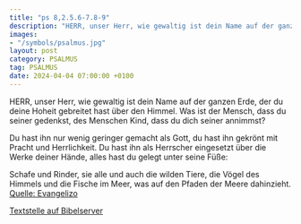 ```yaml
---
title: "ps 8,2.5.6-7.8-9"
description: "HERR, unser Herr, wie gewaltig ist dein Name auf der ganzen Erde,  der du deine Hoheit gebreitet hast über den Himmel. Was ist der Mensch, dass du seiner gedenkst,  des Menschen Kind, dass du dich seiner annimmst?  Du hast ihn nur wenig geringer gemacht als Gott,  du hast ihn ...."
images:
- "/symbols/psalmus.jpg"
layout: post
category: PSALMUS
tag: PSALMUS
date: 2024-04-04 07:00:00 +0100
---
```

HERR, unser Herr, wie gewaltig ist dein Name auf der ganzen Erde, 
der du deine Hoheit gebreitet hast über den Himmel.
Was ist der Mensch, dass du seiner gedenkst, 
des Menschen Kind, dass du dich seiner annimmst?

Du hast ihn nur wenig geringer gemacht als Gott, 
du hast ihn gekrönt mit Pracht und Herrlichkeit.<!--more-->
Du hast ihn als Herrscher eingesetzt über die Werke deiner Hände, 
alles hast du gelegt unter seine Füße:

Schafe und Rinder, sie alle 
und auch die wilden Tiere,
die Vögel des Himmels und die Fische im Meer, 
was auf den Pfaden der Meere dahinzieht.<br>
[Quelle: Evangelizo](https://evangeliumtagfuertag.org/DE/gospel)

[Textstelle auf Bibelserver](https://www.bibleserver.com/EU/ps8,2.5.6-7.8-9)
